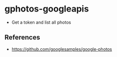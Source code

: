 # gphotos-googleapis

- Get a token and list all photos

## References

- <https://github.com/googlesamples/google-photos>